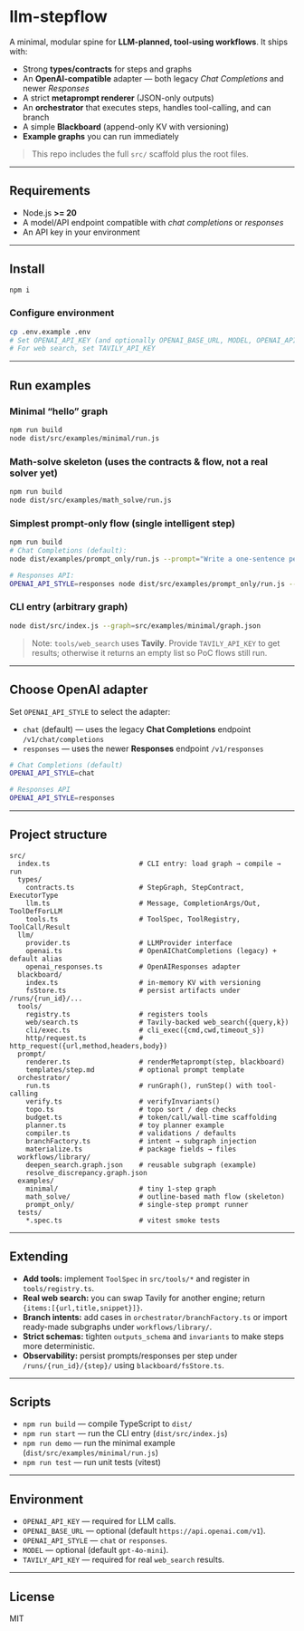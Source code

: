 # llm-stepflow

A minimal, modular spine for **LLM-planned, tool-using workflows**. It ships with:
- Strong **types/contracts** for steps and graphs
- An **OpenAI-compatible** adapter — both legacy *Chat Completions* and newer *Responses*
- A strict **metaprompt renderer** (JSON-only outputs)
- An **orchestrator** that executes steps, handles tool-calling, and can branch
- A simple **Blackboard** (append-only KV with versioning)
- **Example graphs** you can run immediately

> This repo includes the full `src/` scaffold plus the root files.

---

## Requirements
- Node.js **>= 20**
- A model/API endpoint compatible with *chat completions* or *responses*
- An API key in your environment

---

## Install

```bash
npm i
```

### Configure environment
```bash
cp .env.example .env
# Set OPENAI_API_KEY (and optionally OPENAI_BASE_URL, MODEL, OPENAI_API_STYLE)
# For web search, set TAVILY_API_KEY
```

---

## Run examples

### Minimal “hello” graph
```bash
npm run build
node dist/src/examples/minimal/run.js
```

### Math-solve skeleton (uses the contracts & flow, not a real solver yet)
```bash
npm run build
node dist/src/examples/math_solve/run.js
```

### Simplest prompt-only flow (single intelligent step)
```bash
npm run build
# Chat Completions (default):
node dist/examples/prompt_only/run.js --prompt="Write a one-sentence pep talk."

# Responses API:
OPENAI_API_STYLE=responses node dist/src/examples/prompt_only/run.js --prompt="Summarize: why modular workflows rock."
```

### CLI entry (arbitrary graph)
```bash
node dist/src/index.js --graph=src/examples/minimal/graph.json
```

> Note: `tools/web_search` uses **Tavily**. Provide `TAVILY_API_KEY` to get results; otherwise it returns an empty list so PoC flows still run.

---

## Choose OpenAI adapter

Set `OPENAI_API_STYLE` to select the adapter:
- `chat` (default) — uses the legacy **Chat Completions** endpoint `/v1/chat/completions`
- `responses` — uses the newer **Responses** endpoint `/v1/responses`

```bash
# Chat Completions (default)
OPENAI_API_STYLE=chat

# Responses API
OPENAI_API_STYLE=responses
```

---

## Project structure

```
src/
  index.ts                      # CLI entry: load graph → compile → run
  types/
    contracts.ts                # StepGraph, StepContract, ExecutorType
    llm.ts                      # Message, CompletionArgs/Out, ToolDefForLLM
    tools.ts                    # ToolSpec, ToolRegistry, ToolCall/Result
  llm/
    provider.ts                 # LLMProvider interface
    openai.ts                   # OpenAIChatCompletions (legacy) + default alias
    openai_responses.ts         # OpenAIResponses adapter
  blackboard/
    index.ts                    # in-memory KV with versioning
    fsStore.ts                  # persist artifacts under /runs/{run_id}/...
  tools/
    registry.ts                 # registers tools
    web/search.ts               # Tavily-backed web_search({query,k})
    cli/exec.ts                 # cli_exec({cmd,cwd,timeout_s})
    http/request.ts             # http_request({url,method,headers,body})
  prompt/
    renderer.ts                 # renderMetaprompt(step, blackboard)
    templates/step.md           # optional prompt template
  orchestrator/
    run.ts                      # runGraph(), runStep() with tool-calling
    verify.ts                   # verifyInvariants()
    topo.ts                     # topo sort / dep checks
    budget.ts                   # token/call/wall-time scaffolding
    planner.ts                  # toy planner example
    compiler.ts                 # validations / defaults
    branchFactory.ts            # intent → subgraph injection
    materialize.ts              # package fields → files
  workflows/library/
    deepen_search.graph.json    # reusable subgraph (example)
    resolve_discrepancy.graph.json
  examples/
    minimal/                    # tiny 1-step graph
    math_solve/                 # outline-based math flow (skeleton)
    prompt_only/                # single-step prompt runner
  tests/
    *.spec.ts                   # vitest smoke tests
```

---

## Extending

- **Add tools:** implement `ToolSpec` in `src/tools/*` and register in `tools/registry.ts`.
- **Real web search:** you can swap Tavily for another engine; return `{items:[{url,title,snippet}]}`.
- **Branch intents:** add cases in `orchestrator/branchFactory.ts` or import ready-made subgraphs under `workflows/library/`.
- **Strict schemas:** tighten `outputs_schema` and `invariants` to make steps more deterministic.
- **Observability:** persist prompts/responses per step under `/runs/{run_id}/{step}/` using `blackboard/fsStore.ts`.

---

## Scripts

- `npm run build` — compile TypeScript to `dist/`
- `npm run start` — run the CLI entry (`dist/src/index.js`)
- `npm run demo` — run the minimal example (`dist/src/examples/minimal/run.js`)
- `npm run test` — run unit tests (vitest)

---

## Environment

- `OPENAI_API_KEY` — required for LLM calls.
- `OPENAI_BASE_URL` — optional (default `https://api.openai.com/v1`).
- `OPENAI_API_STYLE` — `chat` or `responses`.
- `MODEL` — optional (default `gpt-4o-mini`).
- `TAVILY_API_KEY` — required for real `web_search` results.

---

## License

MIT

